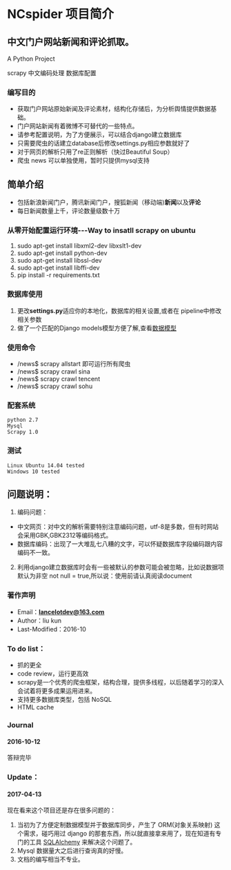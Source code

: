 # NCspider  项目简介   
## 中文门户网站新闻和评论抓取。
A Python Project

scrapy 中文编码处理 数据库配置 

### 编写目的
* 获取门户网站原始新闻及评论素材，结构化存储后，为分析舆情提供数据基础。 
* 门户网站新闻有着微博不可替代的一些特点。 
* 请参考配置说明，为了方便展示，可以结合django建立数据库
* 只需要爬虫的话建立database后修改settings.py相应参数就好了
* 对于网页的解析只用了re正则解析（快过Beautiful Soup）
* 爬虫 news 可以单独使用，暂时只提供mysql支持

## 简单介绍
* 包括新浪新闻门户，腾讯新闻门户，搜狐新闻（移动端)**新闻**以及**评论**
* 每日新闻数量上千，评论数量级数十万

### 从零开始配置运行环境---Way to insatll scrapy on ubuntu 
  1. sudo apt-get install libxml2-dev libxslt1-dev
  2. sudo apt-get install python-dev
  3. sudo apt-get install libssl-dev 
  4. sudo apt-get install libffi-dev
  5. pip install -r requirements.txt

### 数据库使用
  1. 更改**settings.py**适应你的本地化，数据库的相关设置,或者在 pipeline中修改相关参数
  2. 做了一个匹配的Django models模型方便了解,查看[数据模型](https://github.com/build2last/NCspider/blob/master/pubopin/news_opin/models.py)

### 使用命令
  * /news$ scrapy allstart   即可运行所有爬虫
  * /news$ scrapy crawl sina
  * /news$ scrapy crawl tencent
  * /news$ scrapy crawl sohu

### 配套系统
    python 2.7
    Mysql 
    Scrapy 1.0
    
### 测试
    Linux Ubuntu 14.04 tested
    Windows 10 tested

## 问题说明：
1. 编码问题：
  * 中文网页：对中文的解析需要特别注意编码问题，utf-8是多数，但有时网站会采用GBK,GBK2312等编码格式。
  * 数据库编码：出现了一大堆乱七八糟的文字，可以怀疑数据库字段编码跟内容编码不一致。
2. 利用django建立数据库时会有一些被默认的参数可能会被忽略，比如说数据项默认为非空 not null = true,所以说：使用前请认真阅读document


### 著作声明
* Email：**lancelotdev@163.com**
* Author：liu kun
* Last-Modified：2016-10

### To do list：
* 抓的更全
* code review，运行更高效
* scrapy是一个优秀的爬虫框架，结构合理，提供多线程，以后随着学习的深入会试着将更多成果运用进来。
* 支持更多数据库类型，包括 NoSQL
* HTML cache

### Journal

#### 2016-10-12
答辩完毕

[python]:https://www.python.org/
[scrapy]:http://scrapy.org/

### Update：
#### 2017-04-13
现在看来这个项目还是存在很多问题的：
1. 当初为了方便定制数据模型并于数据库同步，产生了 ORM(对象关系映射) 这个需求，碰巧用过 django 的那套东西，所以就直接拿来用了，现在知道有专门的工具 [SQLAlchemy](http://www.sqlalchemy.org/) 来解决这个问题了。
2. Mysql 数据量大之后进行查询真的好慢。
3. 文档的编写相当不专业。


